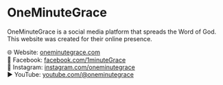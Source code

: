 # OneMinuteGrace

OneMinuteGrace is a social media platform that spreads the Word of God.  
This website was created for their online presence.  

🌐 Website: [oneminutegrace.com](https://oneminutegrace.com)  
📘 Facebook: [facebook.com/1minuteGrace](https://www.facebook.com/1minuteGrace/)  
📸 Instagram: [instagram.com/oneminutegrace](https://instagram.com/oneminutegrace)  
▶️ YouTube: [youtube.com/@oneminutegrace](https://youtube.com/@oneminutegrace)
